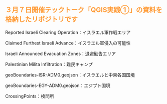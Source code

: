 <h2><font color="#ff9933">３月７日開催テックトーク「QGIS実践①」の資料を格納したリポジトリです</font></h2>

Reported Israeli Clearing Operation：イスラエル軍作戦エリア

Claimed Furthest Israeli Advance：イスラエル軍侵入の可能性

Israeli Announced Evacuation Zones：退避勧告エリア

Palestinian Milita Infiltration：難民キャンプ

geoBoundaries-ISR-ADM0.geojson：イスラエルと中東各国国境

geoBoundaries-EGY-ADM0.geojson：エジプト国境

CrossingPoints：検問所

